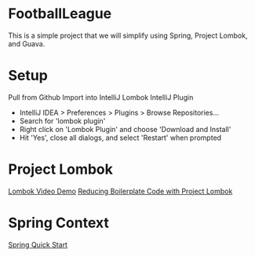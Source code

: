 FootballLeague
==============
This is a simple project that we will simplify using Spring, Project Lombok, and Guava.


Setup
=====
Pull from Github
Import into IntelliJ
Lombok IntelliJ Plugin
* IntelliJ IDEA > Preferences > Plugins > Browse Repositories...
* Search for 'lombok plugin'
* Right click on 'Lombok Plugin' and choose 'Download and Install'
* Hit 'Yes', close all dialogs, and select 'Restart' when prompted

Project Lombok
==============
[Lombok Video Demo](http://projectlombok.org/index.html)
[Reducing Boilerplate Code with Project Lombok](http://jnb.ociweb.com/jnb/jnbJan2010.html)

Spring Context
==============
[Spring Quick Start](http://projects.spring.io/spring-framework/)